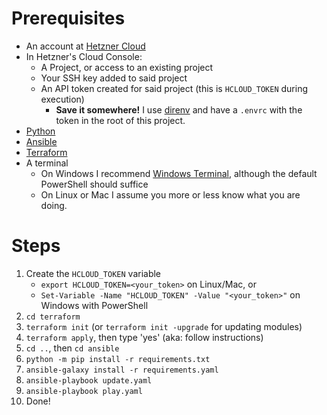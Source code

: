 # Prerequisites

- An account at [Hetzner Cloud](https://console.hetzner.cloud/)
- In Hetzner's Cloud Console:
  - A Project, or access to an existing project
  - Your SSH key added to said project
  - An API token created for said project (this is `HCLOUD_TOKEN` during execution)
    - **Save it somewhere!** I use [direnv](https://direnv.net) and have a `.envrc` with the token in the root of this project.
- [Python](https://www.python.org/downloads/)
- [Ansible](https://docs.ansible.com/ansible/latest/installation_guide/index.html)
- [Terraform](https://www.terraform.io/downloads)
- A terminal
  - On Windows I recommend [Windows Terminal](https://docs.microsoft.com/en-gb/windows/terminal/), although the default PowerShell should suffice
  - On Linux or Mac I assume you more or less know what you are doing.

# Steps

1. Create the `HCLOUD_TOKEN` variable
   - `export HCLOUD_TOKEN=<your_token>` on Linux/Mac, or
   - `Set-Variable -Name "HCLOUD_TOKEN" -Value "<your_token>"` on Windows with PowerShell
1. `cd terraform`
1. `terraform init` (or `terraform init -upgrade` for updating modules)
1. `terraform apply`, then type 'yes' (aka: follow instructions)
1. `cd ..`, then `cd ansible`
1. `python -m pip install -r requirements.txt`
1. `ansible-galaxy install -r requirements.yaml`
1. `ansible-playbook update.yaml`
1. `ansible-playbook play.yaml`
1. Done!

